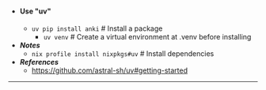 - #### Use "uv" 
    - `uv pip install anki` # Install a package
        - `uv venv` # Create a virtual environment at .venv before installing
- ***Notes***
    - `nix profile install nixpkgs#uv` # Install dependencies
- ***References***
    - https://github.com/astral-sh/uv#getting-started
- ---
